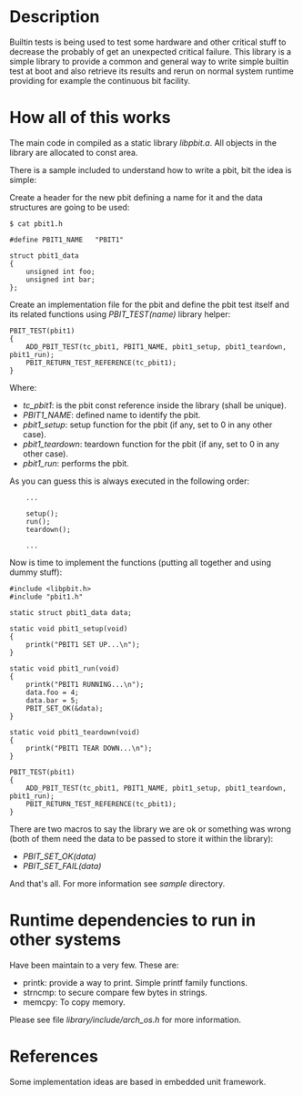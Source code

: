 # Description

Builtin tests is being used to test some hardware and other critical
stuff to decrease the probably of get an unexpected critical failure.
This library is a simple library to provide a common and general way
to write simple builtin test at boot and also retrieve its results and
rerun on normal system runtime providing for example the continuous bit
facility.

# How all of this works

The main code in compiled as a static library *libpbit.a*. All objects
in the library are allocated to const area.

There is a sample included to understand how to write a pbit, bit the
idea is simple:

Create a header for the new pbit defining a name for it and the data
structures are going to be used:

```
$ cat pbit1.h

#define PBIT1_NAME   "PBIT1"

struct pbit1_data
{
    unsigned int foo;
    unsigned int bar;
};
```

Create an implementation file for the pbit and define the pbit test
itself and its related functions using *PBIT_TEST(name)* library helper:

```
PBIT_TEST(pbit1)
{
    ADD_PBIT_TEST(tc_pbit1, PBIT1_NAME, pbit1_setup, pbit1_teardown, pbit1_run);
    PBIT_RETURN_TEST_REFERENCE(tc_pbit1);
}
```

Where:
* *tc_pbit1*: is the pbit const reference inside the library (shall be unique).
* *PBIT1_NAME*: defined name to identify the pbit.
* *pbit1_setup*: setup function for the pbit (if any, set to 0 in any other case).
* *pbit1_teardown*: teardown function for the pbit (if any, set to 0 in any other case).
* *pbit1_run*: performs the pbit.

As you can guess this is always executed in the following order:

```
    ...

    setup();
    run();
    teardown();

    ...
```

Now is time to implement the functions (putting all together and using dummy stuff):

```
#include <libpbit.h>
#include "pbit1.h"

static struct pbit1_data data;

static void pbit1_setup(void)
{
    printk("PBIT1 SET UP...\n");
}

static void pbit1_run(void)
{
    printk("PBIT1 RUNNING...\n");
    data.foo = 4;
    data.bar = 5;
    PBIT_SET_OK(&data);
}

static void pbit1_teardown(void)
{
    printk("PBIT1 TEAR DOWN...\n");
}

PBIT_TEST(pbit1)
{
    ADD_PBIT_TEST(tc_pbit1, PBIT1_NAME, pbit1_setup, pbit1_teardown, pbit1_run);
    PBIT_RETURN_TEST_REFERENCE(tc_pbit1);
}
```

There are two macros to say the library we are ok or something was wrong (both of them
need the data to be passed to store it within the library):
* *PBIT_SET_OK(data)*
* *PBIT_SET_FAIL(data)*

And that's all. For more information see *sample* directory.

# Runtime dependencies to run in other systems

Have been maintain to a very few. These are:
* printk: provide a way to print. Simple printf family functions.
* strncmp: to secure compare few bytes in strings.
* memcpy: To copy memory.

Please see file *library/include/arch_os.h* for more information.

# References

Some implementation ideas are based in embedded unit framework.
